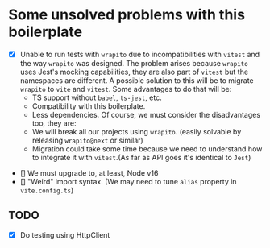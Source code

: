 # Some unsolved problems with this boilerplate

- [x] Unable to run tests with `wrapito` due to incompatibilities with `vitest` and the way `wrapito` was designed.
      The problem arises because `wrapito` uses Jest's mocking capabilities, they are also part of `vitest` but the namespaces are different.
      A possible solution to this will be to migrate `wrapito` to `vite` and `vitest`. Some advantages to do that will be:
  - TS support without `babel`, `ts-jest`, etc.
  - Compatibility with this boilerplate.
  - Less dependencies.
    Of course, we must consider the disadvantages too, they are:
  - We will break all our projects using `wrapito`. (easily solvable by releasing `wrapito@next` or similar)
  - Migration could take some time because we need to understand how to integrate it with `vitest`.(As far as API goes it's identical to `Jest`)
- [] We must upgrade to, at least, Node v16
- [] "Weird" import syntax. (We may need to tune `alias` property in `vite.config.ts`)

## TODO

- [x] Do testing using HttpClient
